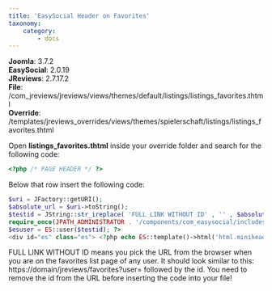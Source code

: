 ```yaml
---
title: 'EasySocial Header on Favorites'
taxonomy:
    category:
        - docs
---
```


**Joomla**: 3.7.2</br>
**EasySocial**: 2.0.19</br>
**JReviews**: 2.7.17.2</br>
**File**: /com_jreviews/jreviews/views/themes/default/listings/listings_favorites.thtml</br>
**Override**: /templates/jreviews_overrides/views/themes/spielerschaft/listings/listings_favorites.thtml</br>

Open **listings_favorites.thtml** inside your override folder and search for the following code:

```php
<?php /* PAGE HEADER */ ?>
```

Below that row insert the following code:

```php
$uri = JFactory::getURI();
$absolute_url = $uri->toString();
$testid = JString::str_ireplace( 'FULL LINK WITHOUT ID' , '' , $absolute_url );        
require_once(JPATH_ADMINISTRATOR . '/components/com_easysocial/includes/easysocial.php'); 
$esuser = ES::user($testid); ?> 
<div id="es" class="es"> <?php echo ES::template()->html('html.miniheader', $esuser); ?> </div>
```

FULL LINK WITHOUT ID means you pick the URL from the browser when you are on the favorites list page of any user. It should look similar to this: https://domain/jreviews/favorites?user= followed by the id. You need to remove the id from the URL before inserting the code into your file!